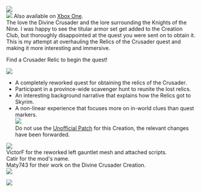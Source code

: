![](https://raw.githubusercontent.com/PierreDespereaux/PierreDespereaux/master/assets/images/banners/Knight%20of%20the%20North.png)\
[![](https://raw.githubusercontent.com/PierreDespereaux/PierreDespereaux/master/assets/images/Xbox%20Tiny.png)](https://bethesda.net/en/mods/skyrim/mod-detail/4200958)﻿﻿ Also available on [Xbox One](https://bethesda.net/en/mods/skyrim/mod-detail/4200958)﻿.\
The love the Divine Crusader and the lore surrounding the Knights of the Nine. I was happy to see the titular armor set get added to the Creation Club, but thoroughly disappointed at the quest you were sent on to obtain it. This is my attempt at overhauling the Relics of the Crusader quest and making it more interesting and immersive.

Find a Crusader Relic to begin the quest!

![](https://raw.githubusercontent.com/PierreDespereaux/PierreDespereaux/master/assets/images/banners/Features.png)

-   A completely reworked quest for obtaining the relics of the Crusader.
-   Participant in a province-wide scavenger hunt to reunite the lost relics.
-   An interesting background narrative that explains how the Relics got to Skyrim.
-   A non-linear experience that focuses more on in-world clues than quest markers.\
![](https://raw.githubusercontent.com/PierreDespereaux/PierreDespereaux/master/assets/images/banners/Compatibility.png)\
Do not use the [Unofficial Patch](https://www.nexusmods.com/skyrimspecialedition/mods/18975) for this Creation, the relevant changes have been forwarded.

![](https://raw.githubusercontent.com/PierreDespereaux/PierreDespereaux/master/assets/images/banners/Credits.png)\
VictorF for the reworked left gauntlet mesh and attached scripts.\
Catir for the mod's name.\
Maty743 for their work on the Divine Crusader Creation.\
![](https://raw.githubusercontent.com/PierreDespereaux/PierreDespereaux/master/assets/images/banners/My%20Mods.png)

[![](https://raw.githubusercontent.com/PierreDespereaux/PierreDespereaux/master/assets/images/banners/Master.png)](https://www.nexusmods.com/users/61720101)
